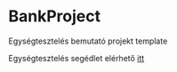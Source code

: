 # BankProject

Egységtesztelés bemutató projekt template

Egységtesztelés segédlet elérhető [itt](https://segedletek.level14.hu/2019/03/02/nunit.html)
